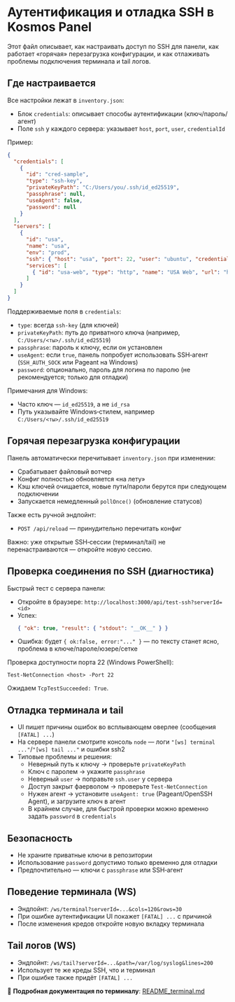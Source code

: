# Аутентификация и отладка SSH в Kosmos Panel

Этот файл описывает, как настраивать доступ по SSH для панели, как работает «горячая» перезагрузка конфигурации, и как отлаживать проблемы подключения терминала и tail логов.

## Где настраивается

Все настройки лежат в `inventory.json`:
- Блок `credentials`: описывает способы аутентификации (ключ/пароль/агент)
- Поле `ssh` у каждого сервера: указывает `host`, `port`, `user`, `credentialId`

Пример:
```json
{
  "credentials": [
    {
      "id": "cred-sample",
      "type": "ssh-key",
      "privateKeyPath": "C:/Users/you/.ssh/id_ed25519",
      "passphrase": null,
      "useAgent": false,
      "password": null
    }
  ],
  "servers": [
    {
      "id": "usa",
      "name": "usa",
      "env": "prod",
      "ssh": { "host": "usa", "port": 22, "user": "ubuntu", "credentialId": "cred-sample" },
      "services": [
        { "id": "usa-web", "type": "http", "name": "USA Web", "url": "http://usa:3002", "expectStatus": 200 }
      ]
    }
  ]
}
```

Поддерживаемые поля в `credentials`:
- `type`: всегда `ssh-key` (для ключей)
- `privateKeyPath`: путь до приватного ключа (например, `C:/Users/<ты>/.ssh/id_ed25519`)
- `passphrase`: пароль к ключу, если он установлен
- `useAgent`: если `true`, панель попробует использовать SSH‑агент (`SSH_AUTH_SOCK` или Pageant на Windows)
- `password`: опционально, пароль для логина по паролю (не рекомендуется; только для отладки)

Примечания для Windows:
- Часто ключ — `id_ed25519`, а не `id_rsa`
- Путь указывайте Windows‑стилем, например `C:/Users/<ты>/.ssh/id_ed25519`

## Горячая перезагрузка конфигурации

Панель автоматически перечитывает `inventory.json` при изменении:
- Срабатывает файловый вотчер
- Конфиг полностью обновляется «на лету»
- Кэш ключей очищается, новые пути/пароли берутся при следующем подключении
- Запускается немедленный `pollOnce()` (обновление статусов)

Также есть ручной эндпойнт:
- `POST /api/reload` — принудительно перечитать конфиг

Важно: уже открытые SSH‑сессии (терминал/tail) не перенастраиваются — откройте новую сессию.

## Проверка соединения по SSH (диагностика)

Быстрый тест с сервера панели:
- Откройте в браузере: `http://localhost:3000/api/test-ssh?serverId=<id>`
- Успех:
  ```json
  { "ok": true, "result": { "stdout": "__OK__" } }
  ```
- Ошибка: будет `{ ok:false, error:"..." }` — по тексту станет ясно, проблема в ключе/пароле/юзере/сетке

Проверка доступности порта 22 (Windows PowerShell):
```
Test-NetConnection <host> -Port 22
```
Ожидаем `TcpTestSucceeded: True`.

## Отладка терминала и tail

- UI пишет причины ошибок во всплывающем оверлее (сообщения `[FATAL] ...`)
- На сервере панели смотрите консоль `node` — логи `"[ws] terminal ..."`/`"[ws] tail ..."` и ошибки ssh2
- Типовые проблемы и решения:
  - Неверный путь к ключу → проверьте `privateKeyPath`
  - Ключ с паролем → укажите `passphrase`
  - Неверный `user` → поправьте `ssh.user` у сервера
  - Доступ закрыт фаерволом → проверьте `Test-NetConnection`
  - Нужен агент → установите `useAgent: true` (Pageant/OpenSSH Agent), и загрузите ключ в агент
  - В крайнем случае, для быстрой проверки можно временно задать `password` в `credentials`

## Безопасность

- Не храните приватные ключи в репозитории
- Использование `password` допустимо только временно для отладки
- Предпочтительно — ключи с `passphrase` или SSH‑агент

## Поведение терминала (WS)

- Эндпойнт: `/ws/terminal?serverId=...&cols=120&rows=30`
- При ошибке аутентификации UI покажет `[FATAL] ...` с причиной
- После изменения кредов откройте новую вкладку терминала

## Tail логов (WS)

- Эндпойнт: `/ws/tail?serverId=...&path=/var/log/syslog&lines=200`
- Использует те же креды SSH, что и терминал
- При ошибке также придёт `[FATAL] ...`

📖 **Подробная документация по терминалу**: [README_terminal.md](README_terminal.md)


